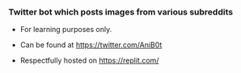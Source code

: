 ### Twitter bot which posts images from various subreddits

- For learning purposes only.

- Can be found at https://twitter.com/AniB0t

- Respectfully hosted on https://replit.com/
